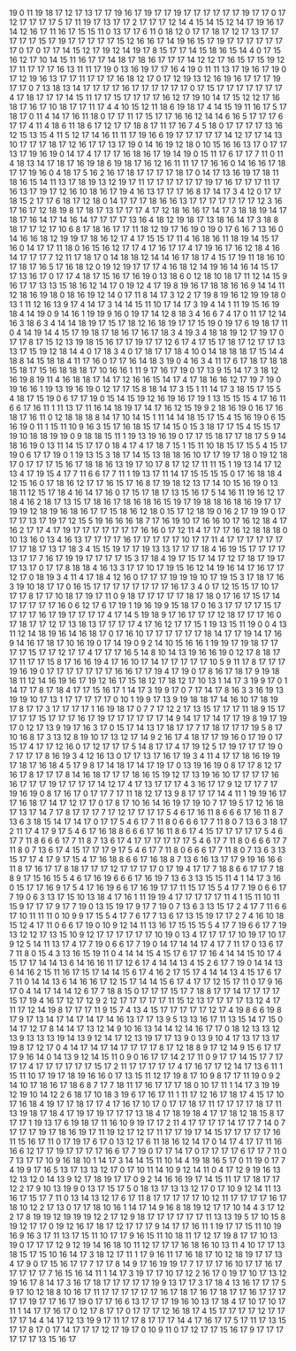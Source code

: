 19
0
11
19
18
17
12
17
13
17
17
19
16
17
19
17
17
19
17
17
17
17
17
17
19
17
17
0
17
12
17
17
17
17
5
17
11
19
17
13
17
17
2
17
17
17
12
14
4
15
14
15
12
14
17
19
16
17
14
12
16
17
11
16
17
15
15
11
0
13
17
17
6
11
0
18
12
0
17
17
18
17
12
17
13
17
17
17
17
17
15
17
19
17
17
17
17
17
15
12
16
16
17
14
19
16
15
17
19
17
17
17
17
17
17
17
0
17
0
17
17
14
15
12
17
19
12
14
19
17
8
15
17
17
14
15
18
16
15
14
4
0
17
15
16
12
17
10
14
15
11
16
17
17
14
18
17
18
16
17
17
17
14
12
12
17
16
15
17
15
19
12
17
11
17
17
17
16
13
11
11
17
19
0
13
16
19
17
17
16
4
19
0
11
11
13
17
19
16
17
19
0
17
12
19
16
13
17
17
11
17
17
17
16
18
12
17
0
17
12
19
13
12
16
19
16
17
17
17
19
17
17
0
7
13
18
13
14
17
17
17
17
16
17
17
17
17
17
17
0
17
15
17
17
17
17
17
17
17
4
17
18
17
17
17
14
15
11
17
17
15
17
17
17
17
16
12
17
19
10
14
17
15
12
12
17
16
18
17
16
17
10
18
17
17
11
17
4
4
10
15
12
11
18
6
19
18
17
4
14
15
19
11
16
17
5
17
18
17
0
11
4
14
17
16
11
18
0
17
17
11
17
15
17
17
16
16
12
14
14
6
16
5
17
17
17
6
17
17
4
11
4
18
6
11
18
6
17
12
17
17
18
8
17
11
17
16
7
4
5
18
0
17
17
17
17
13
16
12
15
13
15
4
11
5
12
17
14
16
11
11
17
19
16
6
19
17
17
17
17
17
14
12
17
17
14
13
10
17
17
17
18
17
12
16
17
17
13
17
19
0
14
16
19
12
18
0
10
15
16
16
13
17
0
17
17
13
17
19
16
19
0
14
17
4
17
17
17
16
18
16
17
19
14
19
0
15
11
17
6
17
17
7
11
0
11
4
18
13
14
17
18
17
16
19
18
6
19
18
17
16
12
16
11
11
17
17
16
16
0
14
16
16
17
18
17
17
19
16
0
4
18
17
5
16
2
16
17
18
17
17
17
17
18
17
0
14
17
13
16
19
17
18
11
18
16
15
14
11
13
17
18
19
13
12
19
17
11
17
17
17
17
17
17
19
17
16
17
17
17
11
17
16
13
17
19
17
12
16
10
18
16
17
19
4
16
13
17
17
17
16
8
17
14
17
3
4
12
0
17
17
18
15
2
17
17
6
18
17
12
18
0
14
17
17
17
18
16
16
13
17
17
17
17
17
17
17
12
3
16
17
16
17
12
18
19
8
17
18
17
13
17
17
17
4
17
12
18
16
16
17
14
17
3
18
18
19
14
17
18
17
16
14
17
14
16
14
17
17
17
17
13
16
4
18
12
19
18
17
13
18
16
14
17
3
18
8
18
17
17
12
17
10
6
8
17
18
16
17
17
11
18
12
19
17
16
19
0
19
0
17
6
16
7
13
16
0
14
16
16
18
12
19
19
17
18
16
12
17
4
17
15
15
17
11
4
16
18
16
11
18
19
14
15
17
16
0
14
17
17
11
18
0
16
15
16
12
17
17
4
17
16
17
17
4
17
19
16
17
16
12
18
4
16
14
17
17
17
7
12
11
17
18
17
0
14
18
18
12
14
14
16
17
18
17
4
15
17
19
11
18
16
10
17
18
17
16
5
17
16
18
12
0
19
12
19
17
17
17
4
16
18
12
14
19
16
14
16
14
15
17
17
13
16
17
0
17
17
4
18
17
15
16
17
16
19
0
13
18
6
0
12
18
10
18
17
11
12
14
15
9
16
17
17
13
13
15
18
16
12
14
17
0
19
12
4
17
19
8
19
16
17
18
18
16
16
9
14
14
11
12
18
16
19
18
0
18
16
19
12
14
0
17
11
8
14
17
3
12
2
17
19
8
19
16
12
19
19
18
0
13
1
11
12
16
13
9
17
4
14
17
3
14
14
15
11
10
17
14
17
3
19
4
14
1
11
19
15
16
19
18
4
14
19
0
9
14
16
1
19
19
9
16
0
19
17
14
12
8
18
3
4
16
6
7
4
17
0
11
17
12
14
16
3
18
6
3
4
14
14
18
19
17
15
17
18
12
16
18
19
17
17
15
19
0
19
17
6
19
18
17
11
0
4
14
19
14
4
15
17
19
18
17
18
16
17
16
17
18
3
4
19
3
4
18
18
19
12
17
19
17
0
17
17
8
17
15
12
13
19
18
15
16
17
17
19
17
17
12
6
17
4
17
15
17
18
17
12
17
17
13
13
17
15
19
12
18
14
4
0
17
18
3
4
0
17
18
17
17
18
4
10
0
14
18
18
18
17
15
14
4
18
8
14
15
18
18
4
11
17
16
0
17
17
16
14
18
3
19
0
4
16
3
4
11
17
6
17
18
17
18
18
15
18
17
15
16
18
18
18
17
10
16
16
1
11
9
17
16
17
19
0
17
13
9
15
14
17
3
18
12
16
19
8
19
11
4
16
18
18
17
14
17
12
16
16
15
14
17
4
17
18
16
16
12
17
19
7
19
0
19
16
16
1
19
13
19
16
19
0
12
17
17
15
8
18
14
17
3
15
1
11
14
17
3
18
15
17
15
5
4
18
17
15
19
0
6
17
17
19
0
15
14
15
19
12
16
19
16
17
19
1
13
15
15
15
4
17
16
11
6
6
17
16
11
1
11
13
17
11
16
14
18
19
17
14
17
16
12
15
19
9
2
18
16
19
0
16
17
16
18
17
16
11
0
12
18
18
18
8
14
17
10
14
15
1
11
14
14
18
15
17
15
4
15
16
19
0
6
15
16
19
0
11
1
15
11
10
9
16
3
15
17
16
18
15
17
14
15
0
15
3
18
17
17
15
4
15
15
17
19
10
18
18
19
19
0
9
18
18
15
11
1
19
13
19
16
19
0
17
17
15
18
17
17
18
17
5
9
14
18
16
19
0
13
11
14
15
17
17
0
18
4
17
4
17
18
7
15
1
15
11
10
18
15
17
15
5
4
15
17
19
0
6
17
17
19
0
1
19
13
15
3
18
17
14
15
13
18
18
16
10
17
17
19
17
18
0
19
12
18
17
0
17
17
17
15
16
17
18
18
16
13
19
17
10
17
8
17
12
17
11
11
15
1
19
13
14
17
12
13
4
17
19
15
4
17
7
11
6
6
17
7
11
1
19
13
17
11
14
17
15
15
15
15
0
17
16
18
18
4
12
15
16
0
17
18
16
12
17
17
16
15
17
16
8
17
19
18
12
13
17
14
10
15
16
19
0
13
18
11
12
15
17
18
4
16
14
17
16
0
17
15
17
18
17
13
15
16
17
5
14
16
11
19
16
12
17
18
4
16
2
18
17
13
15
17
18
16
17
18
16
18
16
15
19
17
19
18
18
16
18
16
19
17
17
19
19
12
18
19
16
18
16
17
17
15
18
16
12
18
0
15
17
12
18
19
0
16
2
17
19
19
0
17
17
17
13
17
19
17
12
15
5
19
16
16
16
18
7
17
16
19
10
17
16
16
10
17
16
12
18
4
17
16
2
17
17
4
17
19
17
17
17
17
17
17
17
16
16
0
17
12
11
4
17
17
17
16
12
18
18
18
0
10
13
16
0
13
4
16
13
17
17
17
17
16
17
17
17
17
17
10
17
17
11
4
17
17
17
17
17
17
17
17
18
17
13
17
18
3
4
15
15
19
17
17
19
13
13
17
17
17
18
4
16
19
15
17
17
17
17
13
17
17
7
16
17
19
19
17
17
17
17
15
3
17
18
4
19
17
15
17
14
17
12
17
18
17
19
17
17
13
17
0
17
17
8
18
18
4
16
13
3
17
17
10
17
19
15
16
12
14
19
16
14
17
16
17
17
12
17
0
18
19
3
4
11
4
17
18
4
12
16
0
17
17
17
19
19
19
10
17
19
15
3
17
18
17
16
3
19
10
18
17
17
0
16
15
17
17
17
17
17
17
17
17
16
17
3
4
0
17
12
15
15
17
10
17
17
17
8
17
17
10
18
17
19
17
11
0
9
18
17
17
17
17
17
18
17
18
0
17
16
17
15
17
14
17
17
17
17
17
16
0
6
12
17
6
17
19
1
19
16
19
9
15
18
17
0
16
3
17
17
17
17
15
17
17
17
17
16
17
19
17
17
17
17
4
17
14
5
19
18
9
17
16
17
17
17
12
18
17
17
17
16
0
17
18
17
17
12
17
13
18
13
17
17
17
17
4
17
16
12
17
17
15
1
19
13
15
11
19
0
0
4
13
11
12
14
18
19
16
14
16
18
17
0
17
16
10
17
17
17
17
17
17
18
14
17
17
19
14
17
16
9
14
16
17
18
17
10
16
19
0
17
14
19
0
9
2
14
10
15
16
16
1
19
19
17
19
18
17
17
17
17
15
17
17
12
17
17
4
17
17
17
16
5
14
8
10
14
13
19
16
16
19
0
12
17
8
18
17
17
11
17
17
15
8
17
16
16
19
4
17
16
10
17
14
17
17
17
17
17
10
5
9
11
17
8
17
17
17
19
16
19
0
17
17
17
17
17
17
17
16
16
17
17
19
4
17
19
0
17
8
16
17
18
17
9
19
18
18
11
12
14
16
19
16
17
19
12
16
17
15
18
12
17
18
12
17
10
13
1
14
17
3
19
9
17
0
1
14
17
17
8
17
18
4
17
17
15
16
17
1
14
17
3
19
9
17
0
7
17
14
17
8
16
3
3
16
19
13
19
19
10
17
13
1
17
17
17
17
17
0
10
1
19
9
17
13
9
19
18
18
17
14
16
10
17
18
19
17
8
17
17
3
17
17
17
17
1
16
19
18
17
0
7
7
17
12
2
17
13
15
17
17
17
11
18
9
15
17
17
17
17
15
17
17
17
16
17
19
17
17
17
17
17
17
14
9
14
17
17
14
17
17
19
8
19
17
19
17
0
12
17
13
9
19
17
16
3
17
0
15
17
14
13
17
18
17
17
7
17
18
17
17
17
19
5
8
17
10
16
8
17
3
13
12
8
19
10
17
13
12
17
14
9
2
16
17
4
18
17
17
19
16
0
17
19
0
17
15
17
4
17
17
12
16
0
17
12
17
17
17
5
14
8
17
17
4
17
19
12
5
17
19
17
17
17
19
0
7
17
17
17
8
16
19
3
4
12
16
13
0
17
17
13
17
16
17
19
3
4
11
4
17
17
18
16
19
19
17
18
17
16
18
4
5
17
9
8
17
14
18
17
14
17
19
17
0
13
19
16
19
0
8
17
17
8
12
17
16
17
8
17
17
17
8
14
16
18
17
17
17
18
16
15
19
12
17
13
19
16
10
17
17
17
17
16
16
17
17
17
19
17
17
17
17
14
12
17
4
17
13
17
17
17
4
3
16
17
17
9
12
17
17
7
17
19
16
19
0
8
17
16
17
0
17
17
7
17
11
18
12
17
13
9
8
17
17
17
14
4
11
1
19
19
16
17
17
16
18
17
14
17
12
17
17
0
17
8
17
10
16
14
16
19
17
19
10
7
17
19
5
17
12
16
18
17
13
17
14
7
17
8
17
17
17
7
17
12
17
17
17
17
5
4
6
17
16
11
8
6
6
6
17
16
11
8
7
13
6
3
18
15
14
17
14
17
0
17
17
5
4
6
17
7
11
8
0
6
6
6
17
7
11
8
0
7
13
6
3
18
17
2
11
17
4
17
9
17
5
4
6
17
16
18
8
6
6
6
17
16
11
8
6
17
4
15
17
17
17
17
17
5
4
6
17
7
11
8
6
6
6
17
7
11
8
7
13
6
17
4
17
17
17
17
17
17
5
4
6
17
7
11
8
0
6
6
6
17
7
11
8
0
7
13
6
17
4
15
17
17
17
9
17
5
4
6
17
7
11
8
0
6
6
6
17
7
11
8
0
7
13
6
3
13
15
17
17
4
17
9
17
15
4
17
16
18
8
6
6
17
16
18
8
7
13
6
16
13
17
17
9
19
16
16
6
11
8
17
16
17
17
8
18
17
17
17
12
17
17
17
17
0
17
19
4
17
17
7
18
8
6
6
17
17
7
18
8
9
17
15
16
15
5
4
6
17
16
19
6
6
6
17
16
19
7
13
6
3
13
15
15
11
4
1
14
17
3
16
0
15
17
17
16
9
17
5
4
17
16
19
6
6
17
16
19
17
17
11
15
17
15
5
4
17
7
19
0
6
6
17
7
19
0
6
3
13
17
15
10
13
18
4
17
16
1
11
19
19
4
17
17
17
17
17
11
4
1
15
11
10
11
15
9
17
17
17
9
17
7
19
0
13
15
19
17
9
17
7
19
0
7
13
6
3
13
15
17
2
4
17
7
11
6
6
17
10
11
11
11
0
10
9
9
17
15
5
4
17
7
6
17
7
13
6
17
13
15
19
17
17
2
7
4
16
10
18
15
12
4
17
11
0
6
6
17
19
0
10
9
12
14
11
13
16
17
15
15
15
5
4
17
7
19
6
6
17
7
19
13
12
12
17
13
15
10
9
12
17
17
17
17
17
17
10
19
0
13
4
17
17
17
17
10
19
17
10
17
9
12
5
14
11
13
17
4
17
7
19
0
6
6
17
7
19
0
14
17
14
14
17
4
17
7
11
17
0
13
6
17
7
11
8
0
15
4
3
13
16
15
19
11
0
4
14
14
15
4
15
17
6
17
17
16
4
14
14
15
10
17
4
15
17
17
14
14
13
6
14
16
16
11
17
12
6
17
4
14
14
13
4
15
2
6
17
7
19
0
14
14
13
6
14
16
2
15
11
16
17
15
17
14
14
15
6
17
4
16
2
17
15
17
4
14
14
13
4
15
17
6
17
7
11
0
14
14
13
6
14
16
16
17
12
15
17
14
14
15
6
17
4
17
17
12
15
17
11
0
17
9
16
17
0
4
14
17
14
14
12
6
17
7
18
8
15
0
17
17
17
15
17
7
18
8
17
17
14
17
17
17
17
15
17
19
4
16
17
12
17
12
9
2
12
17
17
17
17
17
11
15
12
13
17
17
17
17
13
12
4
17
11
17
12
14
19
8
17
17
17
11
9
15
7
4
13
4
15
17
17
17
17
17
12
17
4
19
8
6
6
19
8
17
9
17
13
14
17
14
17
14
17
14
16
13
17
17
13
9
5
13
13
16
17
11
13
15
14
17
15
0
14
17
12
17
8
14
14
17
13
12
14
9
10
16
13
14
14
12
14
16
17
17
0
18
12
13
13
12
13
9
13
13
13
19
14
13
9
12
14
17
12
13
19
17
17
13
9
0
13
9
10
4
17
13
17
13
17
19
8
17
12
17
0
4
14
17
14
17
14
17
17
17
17
8
17
12
18
8
9
17
12
14
9
15
6
17
17
17
9
16
14
0
14
13
9
12
14
15
11
0
9
0
16
17
17
14
2
17
11
0
9
17
17
14
15
17
7
17
17
17
4
17
17
17
17
17
17
15
17
2
11
17
17
17
17
17
4
17
16
17
17
12
14
17
13
6
11
1
15
11
10
17
19
17
18
19
16
16
0
17
13
15
11
12
17
19
8
17
10
9
8
17
17
11
19
0
9
2
14
10
17
18
16
17
18
6
8
7
17
7
18
11
17
16
17
17
17
18
0
10
17
11
1
14
17
3
19
19
12
19
10
14
12
2
6
18
17
10
18
3
19
6
17
16
17
11
1
11
17
12
16
17
18
17
4
15
17
10
17
16
18
4
19
17
17
18
17
17
4
17
16
17
10
17
0
17
17
18
17
11
17
17
17
17
18
17
11
13
19
18
17
18
4
17
19
17
19
17
17
17
13
18
4
17
18
19
18
4
17
17
18
12
18
15
8
17
17
17
1
19
13
17
6
19
18
17
11
16
10
9
19
17
17
2
11
4
17
17
17
17
14
17
17
7
14
0
7
17
17
17
19
17
18
16
19
17
11
19
12
17
12
17
11
17
17
19
17
14
15
17
17
17
17
17
16
11
15
16
17
11
0
17
19
17
6
17
0
13
12
17
6
11
18
16
12
14
17
0
14
17
4
17
17
11
16
16
6
12
17
17
19
17
17
17
17
16
6
17
7
19
0
17
17
14
17
0
17
17
17
17
6
17
17
7
11
0
7
13
17
17
10
9
16
18
10
1
14
17
3
14
14
15
11
10
14
4
19
18
16
5
17
0
11
19
0
17
7
4
19
9
17
16
5
13
17
13
13
12
17
0
17
10
11
14
10
9
12
14
11
0
4
17
12
9
19
16
13
12
13
12
0
14
13
9
12
17
18
19
17
17
0
9
2
14
16
16
19
17
14
15
11
17
17
18
17
17
12
2
17
9
10
13
19
9
0
13
17
15
17
5
0
18
13
17
13
13
12
17
0
17
10
9
12
14
11
13
16
17
15
17
7
11
0
13
14
13
12
17
6
17
11
8
17
17
17
17
17
10
12
11
17
17
17
17
16
17
18
10
12
2
17
13
0
17
17
18
10
16
1
14
17
14
9
16
8
18
19
12
17
17
10
14
4
3
17
12
2
17
8
19
19
12
19
19
19
12
2
17
12
9
18
17
17
17
17
17
17
11
13
13
19
5
17
10
15
8
19
12
17
17
0
19
12
16
17
18
17
12
17
17
17
9
14
17
17
16
11
1
19
17
17
15
11
10
19
16
9
16
3
17
11
13
17
15
11
10
17
17
9
16
15
11
10
18
11
17
12
17
19
8
17
17
10
13
19
0
17
17
17
12
9
12
19
14
16
18
10
11
12
17
17
17
16
18
16
10
13
11
4
10
17
17
13
18
15
17
15
10
16
14
17
3
18
12
17
11
1
17
9
16
11
17
16
18
17
10
12
18
19
17
17
13
4
17
9
0
17
15
16
17
17
7
17
17
8
14
9
17
16
19
19
17
7
17
17
17
16
10
17
17
16
17
17
17
17
17
7
16
15
16
14
11
1
14
17
3
19
17
17
10
17
12
2
16
17
0
19
17
10
17
13
12
19
16
17
8
14
17
3
16
17
18
17
17
17
17
17
19
9
13
17
17
3
17
18
4
13
16
17
17
17
5
9
17
10
12
18
8
10
16
17
11
17
17
17
17
17
17
16
17
18
17
16
17
18
17
17
16
17
17
17
17
17
19
17
17
16
17
19
0
17
17
16
6
13
17
17
17
19
16
10
13
17
18
4
17
10
17
10
17
11
1
14
17
17
16
17
0
12
17
8
17
17
0
17
17
17
12
16
18
17
4
15
17
17
17
17
12
17
17
17
17
14
4
14
17
12
13
19
9
17
11
17
17
8
17
17
17
14
4
17
16
17
17
5
17
11
17
13
15
17
17
8
17
0
17
14
17
17
17
12
17
19
17
0
10
9
11
0
17
12
17
17
15
16
17
9
17
17
17
17
17
17
13
15
16
17
